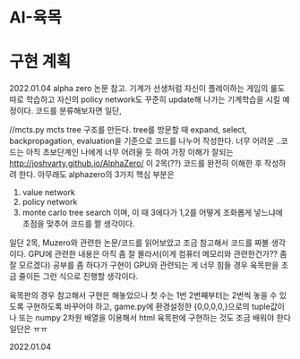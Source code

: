 # AI-육목

# 구현 계획

2022.01.04
alpha zero 논문 참고. 기계가 선생처럼 자신이 플레이하는 게임의 룰도 따로 학습하고 자신의 policy network도 꾸준히 update해 나가는 기계학습을 시킬 예정이다.
코드를 분류해보자면 일단,

//mcts.py
mcts tree 구조를 만든다.
tree를 방문할 때 expand, select, backpropagation, evaluation을 기준으로 코드를 나누어 작성한다.
너무 어려운 ..코드는 아직 초보단계인 나에게 너무 어려울 듯 하여 가장 이해가 잘되는 
http://joshvarty.github.io/AlphaZero/ 이 2목(??) 코드를 완전히 이해한 후 작성하려 한다.
아무래도 alphazero의 3가지 핵심 부분은
1. value network
2. policy network
3. monte carlo tree search 
이며, 이 때 3에다가 1,2를 어떻게 조화롭게 넣느냐에 초점을 맞추어 코드를 짤 생각이다.

일단 2목, Muzero와 관련한 논문/코드를 읽어보았고 조금 참고해서 코드를 짜볼 생각이다.
GPU에 관련한 내용은 아직 좀 잘 몰라서(이게 컴퓨터 메모리와 관련한건가?? 좀 잘 모르겠다) 공부를 좀 하다가 구현이 GPU와 관련되는 게 너무 힘들 경우 육목판을
조금 줄이든 그런 식으로 진행할 생각이다.

육목판의 경우 참고해서 구현은 해놓았으나 첫 수는 1번 2번째부터는 2번씩 놓을 수 있도록 구현하도록 바꾸어야 하고,
game.py에 환경설정한 {0,0,0,0,}으로의 tuple값이나 또는 numpy 2차원 배열을 이용해서 html 육목판에 구현하는 것도 조금 배워야 한다 일단은 ㅠㅠ

2022.01.04



